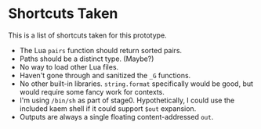 # Shortcuts Taken

This is a list of shortcuts taken for this prototype.

- The Lua `pairs` function should return sorted pairs.
- Paths should be a distinct type. (Maybe?)
- No way to load other Lua files.
- Haven't gone through and sanitized the `_G` functions.
- No other built-in libraries.
  `string.format` specifically would be good,
  but would require some fancy work for contexts.
- I'm using `/bin/sh` as part of stage0.
  Hypothetically, I could use the included kaem shell
  if it could support `$out` expansion.
- Outputs are always a single floating content-addressed `out`.
